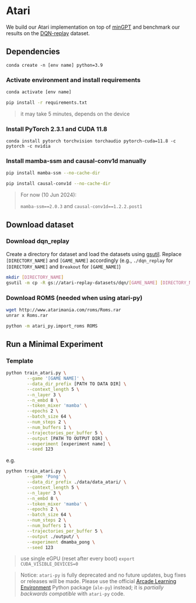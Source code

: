 # Atari

We build our Atari implementation on top of [minGPT](https://github.com/karpathy/minGPT) and benchmark our results on the [DQN-replay](https://github.com/google-research/batch_rl) dataset.

## Dependencies

```
conda create -n [env name] python=3.9
```

### Activate environment and install requirements

```bash
conda activate [env name]
```

```bash
pip install -r requirements.txt
```

> it may take 5 minutes, depends on the device

### Install PyTorch 2.3.1 and CUDA 11.8

```
conda install pytorch torchvision torchaudio pytorch-cuda=11.8 -c pytorch -c nvidia
```

### Install mamba-ssm and causal-conv1d manually

```bash
pip install mamba-ssm --no-cache-dir
```

```bash
pip install causal-conv1d --no-cache-dir
```

> For now (10 Jun 2024):
>
> `mamba-ssm==2.0.3` and `causal-conv1d==1.2.2.post1`

## Download dataset

### Download dqn_replay

Create a directory for dataset and load the datasets using [gsutil](https://cloud.google.com/storage/docs/gsutil_install#install). Replace `[DIRECTORY_NAME]` and `[GAME_NAME]` accordingly (e.g., `./dqn_replay` for `[DIRECTORY_NAME]` and `Breakout` for `[GAME_NAME]`)

```bash
mkdir [DIRECTORY_NAME]
gsutil -m cp -R gs://atari-replay-datasets/dqn/[GAME_NAME] [DIRECTORY_NAME]
```

### Download ROMS (needed when using atari-py)

```bash
wget http://www.atarimania.com/roms/Roms.rar
unrar x Roms.rar

python -m atari_py.import_roms ROMS
```

## Run a Minimal Experiment

### Template

```bash
python train_atari.py \
        --game '[GAME NAME]' \
        --data_dir_prefix [PATH TO DATA DIR] \
        --context_length 5 \
        --n_layer 3 \
        --n_embd 8 \
        --token_mixer 'mamba' \
        --epochs 2 \
        --batch_size 64 \
        --num_steps 2 \
        --num_buffers 1 \
        --trajectories_per_buffer 5 \
        --output [PATH TO OUTPUT DIR] \
        --experiment [experiment name] \
        --seed 123
```

e.g.

```bash
python train_atari.py \
        --game 'Pong' \
        --data_dir_prefix ./data/data_atari/ \
        --context_length 5 \
        --n_layer 3 \
        --n_embd 8 \
        --token_mixer 'mamba' \
        --epochs 2 \
        --batch_size 64 \
        --num_steps 2 \
        --num_buffers 1 \
        --trajectories_per_buffer 5 \
        --output ./output/ \
        --experiment dmamba_pong \
        --seed 123
```



> use single eGPU (reset after every boot)
> `export CUDA_VISIBLE_DEVICES=0`

> Notice: `atari-py` is fully deprecated and no future updates, bug fixes or releases will be made. Please use the official [Arcade Learning Environment](https://github.com/mgbellemare/Arcade-Learning-Environment) Python package (`ale-py`) instead; it is *partially backwards compatible* with `atari-py` code.

